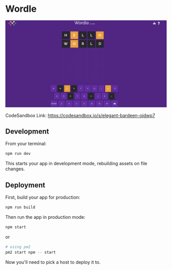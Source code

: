 # Wordle

<img src="./img.png" />

CodeSandbox Link: https://codesandbox.io/s/elegant-bardeen-ojdwp7
## Development

From your terminal:

```sh
npm run dev
```

This starts your app in development mode, rebuilding assets on file changes.

## Deployment

First, build your app for production:

```sh
npm run build
```

Then run the app in production mode:

```sh
npm start
```

or

```sh
# using pm2
pm2 start npm -- start
```

Now you'll need to pick a host to deploy it to.
